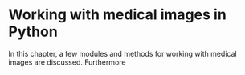 # Working with medical images in Python

In this chapter, a few modules and methods for working with medical images are discussed.
Furthermore 
